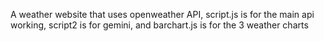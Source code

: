 A weather website that uses openweather API, script.js is for the main api working, script2 is for gemini, and barchart.js is for the 3 weather charts
